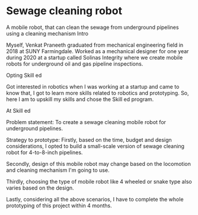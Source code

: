 # Sewage cleaning robot
 A mobile robot, that can clean the sewage from underground pipelines using a cleaning mechanism
Intro 

Myself, Venkat Praneeth graduated from mechanical engineering field in 2018 at SUNY Farmingdale. Worked as a mechanical designer for one year during 2020 at a startup called Solinas Integrity where we create mobile robots for underground oil and gas pipeline inspections. 

Opting Skill ed 

Got interested in robotics when I was working at a startup and came to know that, I got to learn more skills related to robotics and prototyping. So, here I am to upskill my skills and chose the Skill ed program. 

At Skill ed 

Problem statement: To create a sewage cleaning mobile robot for underground pipelines. 

Strategy to prototype: Firstly, based on the time, budget and design considerations, I opted to build a small-scale version of sewage cleaning robot for 4-to-8-inch pipelines.  

Secondly, design of this mobile robot may change based on the locomotion and cleaning mechanism I'm going to use.  

Thirdly, choosing the type of mobile robot like 4 wheeled or snake type also varies based on the design. 

Lastly, considering all the above scenarios, I have to complete the whole prototyping of this project within 4 months. 

 

 
